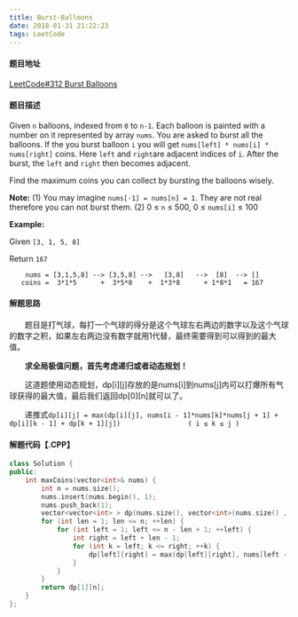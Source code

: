 ```yaml
---
title: Burst-Balloons
date: 2018-01-31 21:22:23
tags: LeetCode
---
```


#### 题目地址

[LeetCode#312 Burst Balloons](https://leetcode.com/problems/burst-balloons/description/)

#### 题目描述

Given `n` balloons, indexed from `0` to `n-1`. Each balloon is painted with a number on it represented by array `nums`. You are asked to burst all the balloons. If the you burst balloon `i` you will get `nums[left] * nums[i] * nums[right]` coins. Here `left` and `right`are adjacent indices of `i`. After the burst, the `left` and `right` then becomes adjacent.

<!--more-->

Find the maximum coins you can collect by bursting the balloons wisely.

**Note:** 
(1) You may imagine `nums[-1] = nums[n] = 1`. They are not real therefore you can not burst them.
(2) 0 ≤ `n` ≤ 500, 0 ≤ `nums[i]` ≤ 100

**Example:**

Given `[3, 1, 5, 8]`

Return `167`

```
    nums = [3,1,5,8] --> [3,5,8] -->   [3,8]   -->  [8]  --> []
   coins =  3*1*5      +  3*5*8    +  1*3*8      + 1*8*1   = 167
```

#### 解题思路

&emsp;&emsp;题目是打气球，每打一个气球的得分是这个气球左右两边的数字以及这个气球的数字之积，如果左右两边没有数字就用1代替，最终需要得到可以得到的最大值。

&emsp;&emsp;**求全局极值问题，首先考虑递归或者动态规划！**

&emsp;&emsp;这道题使用动态规划，dp[i]\[j]存放的是nums[i]到nums[j]内可以打爆所有气球获得的最大值，最后我们返回dp[0]\[n]就可以了。

&emsp;&emsp;递推式`dp[i][j] = max(dp[i][j], nums[i - 1]*nums[k]*nums[j + 1] + dp[i][k - 1] + dp[k + 1][j])                 ( i ≤ k ≤ j )`

#### 解题代码【.CPP】

```c++
class Solution {
public:
    int maxCoins(vector<int>& nums) {
        int n = nums.size();
        nums.insert(nums.begin(), 1);
        nums.push_back(1);
        vector<vector<int> > dp(nums.size(), vector<int>(nums.size() , 0));
        for (int len = 1; len <= n; ++len) {
            for (int left = 1; left <= n - len + 1; ++left) {
                int right = left + len - 1;
                for (int k = left; k <= right; ++k) {
                    dp[left][right] = max(dp[left][right], nums[left - 1] * nums[k] * nums[right + 1] + dp[left][k - 1] + dp[k + 1][right]);
                }
            }
        }
        return dp[1][n];
    }
};
```



